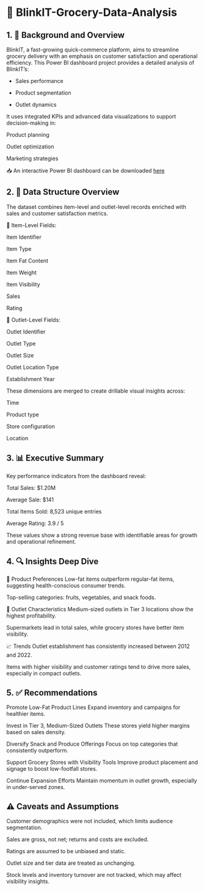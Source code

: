 # 🛒 BlinkIT-Grocery-Data-Analysis

## 1. 📌 Background and Overview
BlinkIT, a fast-growing quick-commerce platform, aims to streamline grocery delivery with an emphasis on customer satisfaction and operational efficiency. This Power BI dashboard project provides a detailed analysis of BlinkIT’s:

* Sales performance  

* Product segmentation

* Outlet dynamics

It uses integrated KPIs and advanced data visualizations to support decision-making in:

Product planning

Outlet optimization

Marketing strategies

📥 An interactive Power BI dashboard can be downloaded [here](https://github.com/KagisoSegobye/BlinkIT-Grocery-Data-Analysis/blob/c8e9ba6a911972c37725a7878af981c85225377c/blinkit.pbix)

## 2. 🧱 Data Structure Overview
The dataset combines item-level and outlet-level records enriched with sales and customer satisfaction metrics.

🧾 Item-Level Fields:

Item Identifier

Item Type

Item Fat Content

Item Weight

Item Visibility

Sales

Rating

🏬 Outlet-Level Fields:

Outlet Identifier

Outlet Type

Outlet Size

Outlet Location Type

Establishment Year

These dimensions are merged to create drillable visual insights across:

Time

Product type

Store configuration

Location

## 3. 📊 Executive Summary
Key performance indicators from the dashboard reveal:

Total Sales: $1.20M

Average Sale: $141

Total Items Sold: 8,523 unique entries

Average Rating: 3.9 / 5

These values show a strong revenue base with identifiable areas for growth and operational refinement.

## 4. 🔍 Insights Deep Dive
🥗 Product Preferences
Low-fat items outperform regular-fat items, suggesting health-conscious consumer trends.

Top-selling categories: fruits, vegetables, and snack foods.

🏪 Outlet Characteristics
Medium-sized outlets in Tier 3 locations show the highest profitability.

Supermarkets lead in total sales, while grocery stores have better item visibility.

📈 Trends
Outlet establishment has consistently increased between 2012 and 2022.

Items with higher visibility and customer ratings tend to drive more sales, especially in compact outlets.

## 5. ✅ Recommendations
Promote Low-Fat Product Lines
Expand inventory and campaigns for healthier items.

Invest in Tier 3, Medium-Sized Outlets
These stores yield higher margins based on sales density.

Diversify Snack and Produce Offerings
Focus on top categories that consistently outperform.

Support Grocery Stores with Visibility Tools
Improve product placement and signage to boost low-footfall stores.

Continue Expansion Efforts
Maintain momentum in outlet growth, especially in under-served zones.

## ⚠️ Caveats and Assumptions
Customer demographics were not included, which limits audience segmentation.

Sales are gross, not net; returns and costs are excluded.

Ratings are assumed to be unbiased and static.

Outlet size and tier data are treated as unchanging.

Stock levels and inventory turnover are not tracked, which may affect visibility insights.
